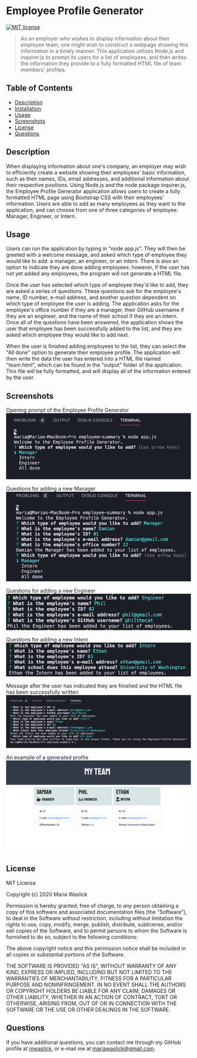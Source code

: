 # Employee Profile Generator

[![MIT license](https://img.shields.io/badge/License-MIT-blue.svg)](https://lbesson.mit-license.org/)

> As an employer who wishes to display information about their employee team, one might wish to construct a webpage showing this information in a timely manner. This application utilizes Node.js and inquirer.js to prompt its users for a list of employees, and then writes the information they provide to a fully formatted HTML file of team members' profiles.

 ## Table of Contents
  * [Description](#description)
  * [Installation](#installation)
  * [Usage](#usage)
  * [Screenshots](#screenshots)
  * [License](#license)
  * [Questions](#questions)

## Description

When displaying information about one's company, an employer may wish to efficiently create a website showing their employees' basic information, such as their names, IDs, email addresses, and additional information about their respective positions. Using Node.js and the node package inquirer.js, the Employee Profile Generator application allows users to create a fully formatted HTML page using Bootstrap CSS with their employees' information. Users are able to add as many employees as they want to the application, and can choose from one of three categories of employee: Manager, Engineer, or Intern.

## Usage

Users can run the application by typing in "node app.js". They will then be greeted with a welcome message, and asked which type of employee they would like to add: a manager, an engineer, or an intern. There is also an option to indicate they are done adding employees: however, if the user has not yet added any employees, the program will not generate a HTML file.

Once the user has selected which type of employee they'd like to add, they are asked a series of questions. These questions ask for the employee's name, ID number, e-mail address, and another question dependent on which type of employee the user is adding. The application asks for the employee's office number if they are a manager, their GitHub username if they are an engineer, and the name of their school if they are an intern. Once all of the questions have been answered, the application shows the user that employee has been successfully added to the list, and they are asked which employee they would like to add next.

When the user is finished adding employees to the list, they can select the "All done" option to generate their employee profile. The application will then write the data the user has entered into a HTML file named "team.html", which can be found in the "output" folder of the application. This file will be fully formatted, and will display all of the information entered by the user.

## Screenshots

Opening prompt of the Employee Profile Generator
![An image of the opening prompt of the generator, where it welcomes the user and asks whether they would like to add a manager, engineer, intern, or are all done](./images/opening.png)

Questions for adding a new Manager
![An image asking for the manager's name, ID, e-mail, and office number](./images/manager.png)

Questions for adding a new Engineer
![An image asking for the engineer's name, ID, e-mail, and GitHub username](./images/engineer.png)

Questions for adding a new Intern
![An image asking for the intern's name, ID, e-mail, and school](./images/intern.png)

Message after the user has indicated they are finished and the HTML file has been successfully written
![A screenshot from the terminal showing that the user has indicated they're all done adding employees, and a message stating the HTML file has been written to the output folder](./images/success.png)

An example of a generated profile
![A webpage with "MY TEAM" at the top as a header, and three Bootstrap cards showing organized information for a Manager, an Intern, and an Engineer](./images/profile.png)

## License

MIT License

Copyright (c) 2020 Maria Waslick

Permission is hereby granted, free of charge, to any person obtaining a copy of this software and associated documentation files (the "Software"), to deal in the Software without restriction, including without limitation the rights to use, copy, modify, merge, publish, distribute, sublicense, and/or sell copies of the Software, and to permit persons to whom the Software is furnished to do so, subject to the following conditions:

The above copyright notice and this permission notice shall be included in all copies or substantial portions of the Software.

THE SOFTWARE IS PROVIDED "AS IS", WITHOUT WARRANTY OF ANY KIND, EXPRESS OR IMPLIED, INCLUDING BUT NOT LIMITED TO THE WARRANTIES OF MERCHANTABILITY, FITNESS FOR A PARTICULAR PURPOSE AND NONINFRINGEMENT. IN NO EVENT SHALL THE AUTHORS OR COPYRIGHT HOLDERS BE LIABLE FOR ANY CLAIM, DAMAGES OR OTHER LIABILITY, WHETHER IN AN ACTION OF CONTRACT, TORT OR OTHERWISE, ARISING FROM, OUT OF OR IN CONNECTION WITH THE SOFTWARE OR THE USE OR OTHER DEALINGS IN THE SOFTWARE.

## Questions

If you have additional questions, you can contact me through my GitHub profile at [mwaslick](https://github.com/mwaslick), or e-mail me at mariawaslick@gmail.com.
